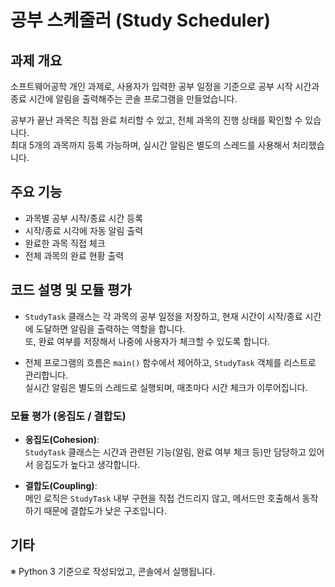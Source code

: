 # 공부 스케줄러 (Study Scheduler)

## 과제 개요

소프트웨어공학 개인 과제로, 사용자가 입력한 공부 일정을 기준으로 
공부 시작 시간과 종료 시간에 알림을 출력해주는 콘솔 프로그램을 만들었습니다.

공부가 끝난 과목은 직접 완료 처리할 수 있고, 전체 과목의 진행 상태를 확인할 수 있습니다.  
최대 5개의 과목까지 등록 가능하며, 실시간 알림은 별도의 스레드를 사용해서 처리했습니다.

## 주요 기능

- 과목별 공부 시작/종료 시간 등록
- 시작/종료 시각에 자동 알림 출력
- 완료한 과목 직접 체크
- 전체 과목의 완료 현황 출력

## 코드 설명 및 모듈 평가

- `StudyTask` 클래스는 각 과목의 공부 일정을 저장하고, 현재 시간이 시작/종료 시간에 도달하면 알림을 출력하는 역할을 합니다.  
  또, 완료 여부를 저장해서 나중에 사용자가 체크할 수 있도록 합니다.

- 전체 프로그램의 흐름은 `main()` 함수에서 제어하고, `StudyTask` 객체를 리스트로 관리합니다.  
  실시간 알림은 별도의 스레드로 실행되며, 매초마다 시간 체크가 이루어집니다.

### 모듈 평가 (응집도 / 결합도)

- **응집도(Cohesion)**:  
  `StudyTask` 클래스는 시간과 관련된 기능(알림, 완료 여부 체크 등)만 담당하고 있어서 응집도가 높다고 생각합니다.

- **결합도(Coupling)**:  
  메인 로직은 `StudyTask` 내부 구현을 직접 건드리지 않고, 메서드만 호출해서 동작하기 때문에 결합도가 낮은 구조입니다.

## 기타

※ Python 3 기준으로 작성되었고, 콘솔에서 실행됩니다.
